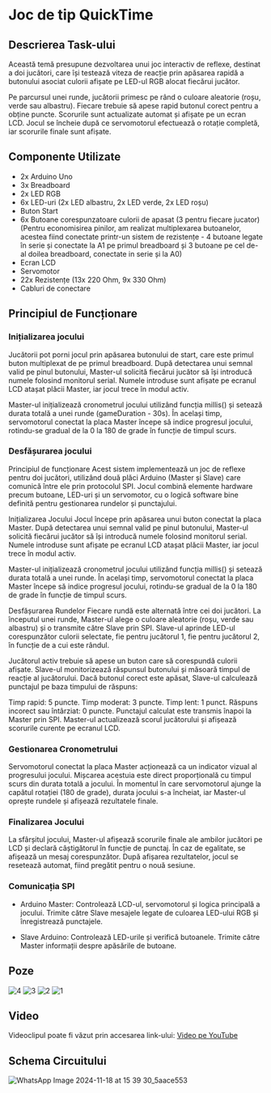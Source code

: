 # Joc de tip QuickTime

## Descrierea Task-ului

Această temă presupune dezvoltarea unui joc interactiv de reflexe, destinat a doi jucători, care își testează viteza de reacție prin apăsarea rapidă a butonului asociat culorii afișate pe LED-ul RGB alocat fiecărui jucător.

Pe parcursul unei runde, jucătorii primesc pe rând o culoare aleatorie (roșu, verde sau albastru). Fiecare trebuie să apese rapid butonul corect pentru a obține puncte. Scorurile sunt actualizate automat și afișate pe un ecran LCD. Jocul se încheie după ce servomotorul efectuează o rotație completă, iar scorurile finale sunt afișate.

## Componente Utilizate

- 2x Arduino Uno
- 3x Breadboard
- 2x LED RGB
- 6x LED-uri (2x LED albastru, 2x LED verde, 2x LED roșu)
- Buton Start
- 6x Butoane corespunzatoare culorii de apasat (3 pentru fiecare jucator) (Pentru economisirea pinilor, am realizat multiplexarea butoanelor, acestea fiind conectate printr-un sistem de rezistențe - 4 butoane legate în serie și conectate la A1 pe primul breadboard și 3 butoane pe cel de-al doilea breadboard, conectate in serie și la A0)
- Ecran LCD
- Servomotor
- 22x Rezistențe (13x 220 Ohm, 9x 330 Ohm)
- Cabluri de conectare

## Principiul de Funcționare

### Inițializarea jocului

Jucătorii pot porni jocul prin apăsarea butonului de start, care este primul buton multiplexat de pe primul breadboard. După detectarea unui semnal valid pe pinul butonului, Master-ul solicită fiecărui jucător să își introducă numele folosind monitorul serial. Numele introduse sunt afișate pe ecranul LCD atașat plăcii Master, iar jocul trece în modul activ.

Master-ul inițializează cronometrul jocului utilizând funcția millis() și setează durata totală a unei runde (gameDuration - 30s). În același timp, servomotorul conectat la placa Master începe să indice progresul jocului, rotindu-se gradual de la 0 la 180 de grade în funcție de timpul scurs.

### Desfășurarea jocului

Principiul de funcționare
Acest sistem implementează un joc de reflexe pentru doi jucători, utilizând două plăci Arduino (Master și Slave) care comunică între ele prin protocolul SPI. Jocul combină elemente hardware precum butoane, LED-uri și un servomotor, cu o logică software bine definită pentru gestionarea rundelor și punctajului.

Inițializarea Jocului
Jocul începe prin apăsarea unui buton conectat la placa Master. După detectarea unui semnal valid pe pinul butonului, Master-ul solicită fiecărui jucător să își introducă numele folosind monitorul serial. Numele introduse sunt afișate pe ecranul LCD atașat plăcii Master, iar jocul trece în modul activ.

Master-ul inițializează cronometrul jocului utilizând funcția millis() și setează durata totală a unei runde. În același timp, servomotorul conectat la placa Master începe să indice progresul jocului, rotindu-se gradual de la 0 la 180 de grade în funcție de timpul scurs.

Desfășurarea Rundelor
Fiecare rundă este alternată între cei doi jucători. La începutul unei runde, Master-ul alege o culoare aleatorie (roșu, verde sau albastru) și o transmite către Slave prin SPI. Slave-ul aprinde LED-ul corespunzător culorii selectate, fie pentru jucătorul 1, fie pentru jucătorul 2, în funcție de a cui este rândul.

Jucătorul activ trebuie să apese un buton care să corespundă culorii afișate. Slave-ul monitorizează răspunsul butonului și măsoară timpul de reacție al jucătorului. Dacă butonul corect este apăsat, Slave-ul calculează punctajul pe baza timpului de răspuns:

Timp rapid: 5 puncte.
Timp moderat: 3 puncte.
Timp lent: 1 punct.
Răspuns incorect sau întârziat: 0 puncte.
Punctajul calculat este transmis înapoi la Master prin SPI. Master-ul actualizează scorul jucătorului și afișează scorurile curente pe ecranul LCD.

### Gestionarea Cronometrului

Servomotorul conectat la placa Master acționează ca un indicator vizual al progresului jocului. Mișcarea acestuia este direct proporțională cu timpul scurs din durata totală a jocului. În momentul în care servomotorul ajunge la capătul rotației (180 de grade), durata jocului s-a încheiat, iar Master-ul oprește rundele și afișează rezultatele finale.

### Finalizarea Jocului

La sfârșitul jocului, Master-ul afișează scorurile finale ale ambilor jucători pe LCD și declară câștigătorul în funcție de punctaj. În caz de egalitate, se afișează un mesaj corespunzător. După afișarea rezultatelor, jocul se resetează automat, fiind pregătit pentru o nouă sesiune.

### Comunicația SPI

- Arduino Master:
  Controlează LCD-ul, servomotorul și logica principală a jocului.
  Trimite către Slave mesajele legate de culoarea LED-ului RGB și înregistrează punctajele.

- Slave Arduino:
  Controlează LED-urile și verifică butoanele.
  Trimite către Master informații despre apăsările de butoane.

## Poze

![4](https://github.com/user-attachments/assets/8c4df5d3-3da6-4caf-a5e5-4692c48dfa31)
![3](https://github.com/user-attachments/assets/b7da0a99-2d88-468b-ab46-cf42b5d251e4)
![2](https://github.com/user-attachments/assets/39198762-55cb-4aaa-b21b-2847f12c5dbf)
![1](https://github.com/user-attachments/assets/14eac01e-5dac-4efe-a6da-10e1220d1748)


## Video

Videoclipul poate fi văzut prin accesarea link-ului:
[Video pe YouTube](https://www.youtube.com/shorts/xFW5oaAeDoQ)

## Schema Circuitului

![WhatsApp Image 2024-11-18 at 15 39 30_5aace553](https://github.com/user-attachments/assets/9f94491c-1c9b-4338-a95c-b5df2c56458e)
